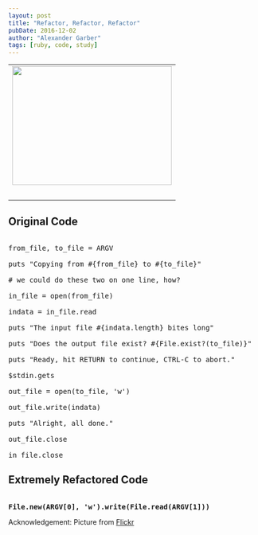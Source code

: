 ```yaml
---
layout: post
title: "Refactor, Refactor, Refactor"
pubDate: 2016-12-02
author: "Alexander Garber"
tags: [ruby, code, study]
---
```


<div dir="ltr" style="text-align: left;" trbidi="on">
  <table align="center" cellpadding="0" cellspacing="0" class="tr-caption-container" style="margin-left: auto; margin-right: auto; text-align: center;">
    <tbody>
      <tr>
        <td style="text-align: center;"><a href="https://c1.staticflickr.com/9/8494/8432392004_39d1505f6c_b.jpg" imageanchor="1" style="margin-left: auto; margin-right: auto;"><img alt="" border="0" height="239" src="https://c1.staticflickr.com/9/8494/8432392004_39d1505f6c_b.jpg"
              title="https://c1.staticflickr.com/9/8494/8432392004_39d1505f6c_b.jpg" width="320" /></a></td>
      </tr>
      <tr>
        <td class="tr-caption" style="text-align: center;"><br /></td>
      </tr>
    </tbody>
  </table>
  <h2 style="text-align: left;">Original Code</h2>
  <pre class="brush:ruby;"><br />from_file, to_file = ARGV<br /><br />puts "Copying from #{from_file} to #{to_file}"<br /><br /># we could do these two on one line, how?<br /><br />in_file = open(from_file)<br /><br />indata = in_file.read<br /><br />puts "The input file #{indata.length} bites long"<br /><br />puts "Does the output file exist? #{File.exist?(to_file)}"<br /><br />puts "Ready, hit RETURN to continue, CTRL-C to abort."<br /><br />$stdin.gets<br /><br />out_file = open(to_file, 'w')<br /><br />out_file.write(indata)<br /><br />puts "Alright, all done."<br /><br />out_file.close<br /><br />in_file.close</pre>
  <h2 style="text-align: left;">Extremely Refactored Code</h2>
  <div>
    <pre class="brush:ruby"><br /><b>File.new(ARGV[0], 'w').write(File.read(ARGV[1]))</b></pre>Acknowledgement: Picture from <a href="https://c1.staticflickr.com/9/8494/8432392004_39d1505f6c_b.jpg" target="_blank">Flickr</a>&nbsp;</div>
</div>
